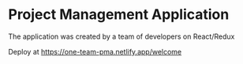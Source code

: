 # Project Management Application

The application was created by a team of developers on React/Redux

Deploy at https://one-team-pma.netlify.app/welcome
